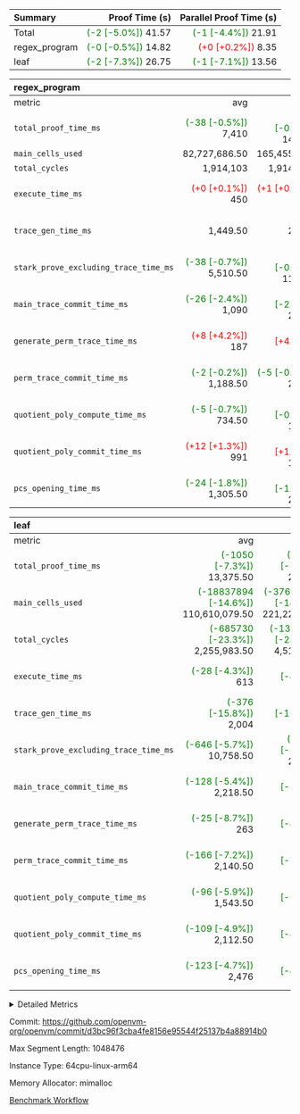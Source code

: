 | Summary | Proof Time (s) | Parallel Proof Time (s) |
|:---|---:|---:|
| Total | <span style='color: green'>(-2 [-5.0%])</span> 41.57 | <span style='color: green'>(-1 [-4.4%])</span> 21.91 |
| regex_program | <span style='color: green'>(-0 [-0.5%])</span> 14.82 | <span style='color: red'>(+0 [+0.2%])</span> 8.35 |
| leaf | <span style='color: green'>(-2 [-7.3%])</span> 26.75 | <span style='color: green'>(-1 [-7.1%])</span> 13.56 |


| regex_program |||||
|:---|---:|---:|---:|---:|
|metric|avg|sum|max|min|
| `total_proof_time_ms ` | <span style='color: green'>(-38 [-0.5%])</span> 7,410 | <span style='color: green'>(-75 [-0.5%])</span> 14,820 | <span style='color: red'>(+17 [+0.2%])</span> 8,351 | <span style='color: green'>(-92 [-1.4%])</span> 6,469 |
| `main_cells_used     ` |  82,727,686.50 |  165,455,373 |  92,686,348 |  72,769,025 |
| `total_cycles        ` |  1,914,103 |  1,914,103 |  1,914,103 |  1,914,103 |
| `execute_time_ms     ` | <span style='color: red'>(+0 [+0.1%])</span> 450 | <span style='color: red'>(+1 [+0.1%])</span> 900 | <span style='color: red'>(+1 [+0.2%])</span> 484 |  416 |
| `trace_gen_time_ms   ` |  1,449.50 |  2,899 |  1,612 | <span style='color: green'>(-2 [-0.2%])</span> 1,287 |
| `stark_prove_excluding_trace_time_ms` | <span style='color: green'>(-38 [-0.7%])</span> 5,510.50 | <span style='color: green'>(-75 [-0.7%])</span> 11,021 | <span style='color: red'>(+15 [+0.2%])</span> 6,255 | <span style='color: green'>(-90 [-1.9%])</span> 4,766 |
| `main_trace_commit_time_ms` | <span style='color: green'>(-26 [-2.4%])</span> 1,090 | <span style='color: green'>(-53 [-2.4%])</span> 2,180 | <span style='color: green'>(-7 [-0.5%])</span> 1,334 | <span style='color: green'>(-46 [-5.2%])</span> 846 |
| `generate_perm_trace_time_ms` | <span style='color: red'>(+8 [+4.2%])</span> 187 | <span style='color: red'>(+15 [+4.2%])</span> 374 | <span style='color: red'>(+16 [+8.2%])</span> 210 | <span style='color: green'>(-1 [-0.6%])</span> 164 |
| `perm_trace_commit_time_ms` | <span style='color: green'>(-2 [-0.2%])</span> 1,188.50 | <span style='color: green'>(-5 [-0.2%])</span> 2,377 |  1,252 | <span style='color: green'>(-5 [-0.4%])</span> 1,125 |
| `quotient_poly_compute_time_ms` | <span style='color: green'>(-5 [-0.7%])</span> 734.50 | <span style='color: green'>(-10 [-0.7%])</span> 1,469 | <span style='color: red'>(+3 [+0.3%])</span> 862 | <span style='color: green'>(-13 [-2.1%])</span> 607 |
| `quotient_poly_commit_time_ms` | <span style='color: red'>(+12 [+1.3%])</span> 991 | <span style='color: red'>(+25 [+1.3%])</span> 1,982 | <span style='color: red'>(+12 [+1.0%])</span> 1,156 | <span style='color: red'>(+13 [+1.6%])</span> 826 |
| `pcs_opening_time_ms ` | <span style='color: green'>(-24 [-1.8%])</span> 1,305.50 | <span style='color: green'>(-47 [-1.8%])</span> 2,611 | <span style='color: green'>(-8 [-0.6%])</span> 1,432 | <span style='color: green'>(-39 [-3.2%])</span> 1,179 |

| leaf |||||
|:---|---:|---:|---:|---:|
|metric|avg|sum|max|min|
| `total_proof_time_ms ` | <span style='color: green'>(-1050 [-7.3%])</span> 13,375.50 | <span style='color: green'>(-2099 [-7.3%])</span> 26,751 | <span style='color: green'>(-1035 [-7.1%])</span> 13,561 | <span style='color: green'>(-1064 [-7.5%])</span> 13,190 |
| `main_cells_used     ` | <span style='color: green'>(-18837894 [-14.6%])</span> 110,610,079.50 | <span style='color: green'>(-37675788 [-14.6%])</span> 221,220,159 | <span style='color: green'>(-18838812 [-14.4%])</span> 112,210,532 | <span style='color: green'>(-18836976 [-14.7%])</span> 109,009,627 |
| `total_cycles        ` | <span style='color: green'>(-685730 [-23.3%])</span> 2,255,983.50 | <span style='color: green'>(-1371460 [-23.3%])</span> 4,511,967 | <span style='color: green'>(-685832 [-23.0%])</span> 2,292,391 | <span style='color: green'>(-685628 [-23.6%])</span> 2,219,576 |
| `execute_time_ms     ` | <span style='color: green'>(-28 [-4.3%])</span> 613 | <span style='color: green'>(-55 [-4.3%])</span> 1,226 | <span style='color: green'>(-26 [-3.8%])</span> 650 | <span style='color: green'>(-29 [-4.8%])</span> 576 |
| `trace_gen_time_ms   ` | <span style='color: green'>(-376 [-15.8%])</span> 2,004 | <span style='color: green'>(-753 [-15.8%])</span> 4,008 | <span style='color: green'>(-363 [-14.2%])</span> 2,192 | <span style='color: green'>(-390 [-17.7%])</span> 1,816 |
| `stark_prove_excluding_trace_time_ms` | <span style='color: green'>(-646 [-5.7%])</span> 10,758.50 | <span style='color: green'>(-1291 [-5.7%])</span> 21,517 | <span style='color: green'>(-643 [-5.6%])</span> 10,793 | <span style='color: green'>(-648 [-5.7%])</span> 10,724 |
| `main_trace_commit_time_ms` | <span style='color: green'>(-128 [-5.4%])</span> 2,218.50 | <span style='color: green'>(-255 [-5.4%])</span> 4,437 | <span style='color: green'>(-130 [-5.5%])</span> 2,236 | <span style='color: green'>(-125 [-5.4%])</span> 2,201 |
| `generate_perm_trace_time_ms` | <span style='color: green'>(-25 [-8.7%])</span> 263 | <span style='color: green'>(-50 [-8.7%])</span> 526 | <span style='color: green'>(-27 [-9.2%])</span> 265 | <span style='color: green'>(-23 [-8.1%])</span> 261 |
| `perm_trace_commit_time_ms` | <span style='color: green'>(-166 [-7.2%])</span> 2,140.50 | <span style='color: green'>(-331 [-7.2%])</span> 4,281 | <span style='color: green'>(-161 [-7.0%])</span> 2,148 | <span style='color: green'>(-170 [-7.4%])</span> 2,133 |
| `quotient_poly_compute_time_ms` | <span style='color: green'>(-96 [-5.9%])</span> 1,543.50 | <span style='color: green'>(-193 [-5.9%])</span> 3,087 | <span style='color: green'>(-100 [-6.1%])</span> 1,544 | <span style='color: green'>(-93 [-5.7%])</span> 1,543 |
| `quotient_poly_commit_time_ms` | <span style='color: green'>(-109 [-4.9%])</span> 2,112.50 | <span style='color: green'>(-218 [-4.9%])</span> 4,225 | <span style='color: green'>(-130 [-5.8%])</span> 2,124 | <span style='color: green'>(-88 [-4.0%])</span> 2,101 |
| `pcs_opening_time_ms ` | <span style='color: green'>(-123 [-4.7%])</span> 2,476 | <span style='color: green'>(-246 [-4.7%])</span> 4,952 | <span style='color: green'>(-138 [-5.3%])</span> 2,477 | <span style='color: green'>(-108 [-4.2%])</span> 2,475 |



<details>
<summary>Detailed Metrics</summary>

| group | num_segments | keygen_time_ms | commit_exe_time_ms |
| --- | --- | --- | --- |
| regex_program | 2 | 744 | 47 | 

| group | air_name | quotient_deg | interactions | constraints |
| --- | --- | --- | --- | --- |
| leaf | AccessAdapterAir<2> | 4 | 5 | 11 | 
| leaf | AccessAdapterAir<4> | 4 | 5 | 11 | 
| leaf | AccessAdapterAir<8> | 4 | 5 | 11 | 
| leaf | FriReducedOpeningAir | 4 | 31 | 52 | 
| leaf | NativePoseidon2Air<BabyBearParameters>, 1> | 4 | 136 | 530 | 
| leaf | PhantomAir | 4 | 3 | 4 | 
| leaf | ProgramAir | 1 | 1 | 4 | 
| leaf | VariableRangeCheckerAir | 1 | 1 | 4 | 
| leaf | VmAirWrapper<AluNativeAdapterAir, FieldArithmeticCoreAir> | 4 | 15 | 23 | 
| leaf | VmAirWrapper<BranchNativeAdapterAir, BranchEqualCoreAir<1> | 4 | 11 | 22 | 
| leaf | VmAirWrapper<JalNativeAdapterAir, JalCoreAir> | 4 | 7 | 6 | 
| leaf | VmAirWrapper<NativeAdapterAir<2, 0>, PublicValuesCoreAir> | 4 | 11 | 23 | 
| leaf | VmAirWrapper<NativeLoadStoreAdapterAir<1>, NativeLoadStoreCoreAir<1> | 4 | 15 | 16 | 
| leaf | VmAirWrapper<NativeLoadStoreAdapterAir<4>, NativeLoadStoreCoreAir<4> | 4 | 15 | 16 | 
| leaf | VmAirWrapper<NativeVectorizedAdapterAir<4>, FieldExtensionCoreAir> | 4 | 15 | 23 | 
| leaf | VmConnectorAir | 4 | 3 | 8 | 
| leaf | VolatileBoundaryAir | 4 | 4 | 16 | 
| regex_program | AccessAdapterAir<16> | 4 | 5 | 11 | 
| regex_program | AccessAdapterAir<2> | 4 | 5 | 11 | 
| regex_program | AccessAdapterAir<32> | 4 | 5 | 11 | 
| regex_program | AccessAdapterAir<4> | 4 | 5 | 11 | 
| regex_program | AccessAdapterAir<64> | 4 | 5 | 11 | 
| regex_program | AccessAdapterAir<8> | 4 | 5 | 11 | 
| regex_program | BitwiseOperationLookupAir<8> | 2 | 2 | 4 | 
| regex_program | KeccakVmAir | 4 | 321 | 4,380 | 
| regex_program | MemoryMerkleAir<8> | 4 | 4 | 38 | 
| regex_program | PersistentBoundaryAir<8> | 4 | 3 | 5 | 
| regex_program | PhantomAir | 4 | 3 | 4 | 
| regex_program | Poseidon2PeripheryAir<BabyBearParameters>, 1> | 2 | 1 | 286 | 
| regex_program | ProgramAir | 1 | 1 | 4 | 
| regex_program | RangeTupleCheckerAir<2> | 1 | 1 | 4 | 
| regex_program | Rv32HintStoreAir | 4 | 19 | 21 | 
| regex_program | VariableRangeCheckerAir | 1 | 1 | 4 | 
| regex_program | VmAirWrapper<Rv32BaseAluAdapterAir, BaseAluCoreAir<4, 8> | 4 | 19 | 30 | 
| regex_program | VmAirWrapper<Rv32BaseAluAdapterAir, LessThanCoreAir<4, 8> | 4 | 17 | 35 | 
| regex_program | VmAirWrapper<Rv32BaseAluAdapterAir, ShiftCoreAir<4, 8> | 4 | 23 | 84 | 
| regex_program | VmAirWrapper<Rv32BranchAdapterAir, BranchEqualCoreAir<4> | 4 | 11 | 17 | 
| regex_program | VmAirWrapper<Rv32BranchAdapterAir, BranchLessThanCoreAir<4, 8> | 4 | 13 | 32 | 
| regex_program | VmAirWrapper<Rv32CondRdWriteAdapterAir, Rv32JalLuiCoreAir> | 4 | 10 | 15 | 
| regex_program | VmAirWrapper<Rv32JalrAdapterAir, Rv32JalrCoreAir> | 4 | 16 | 16 | 
| regex_program | VmAirWrapper<Rv32LoadStoreAdapterAir, LoadSignExtendCoreAir<4, 8> | 4 | 18 | 21 | 
| regex_program | VmAirWrapper<Rv32LoadStoreAdapterAir, LoadStoreCoreAir<4> | 4 | 17 | 27 | 
| regex_program | VmAirWrapper<Rv32MultAdapterAir, DivRemCoreAir<4, 8> | 4 | 25 | 72 | 
| regex_program | VmAirWrapper<Rv32MultAdapterAir, MulHCoreAir<4, 8> | 4 | 24 | 23 | 
| regex_program | VmAirWrapper<Rv32MultAdapterAir, MultiplicationCoreAir<4, 8> | 4 | 19 | 13 | 
| regex_program | VmAirWrapper<Rv32RdWriteAdapterAir, Rv32AuipcCoreAir> | 4 | 11 | 12 | 
| regex_program | VmConnectorAir | 4 | 3 | 8 | 

| group | air_name | idx | rows | prep_cols | perm_cols | main_cols | cells |
| --- | --- | --- | --- | --- | --- | --- | --- |
| leaf | AccessAdapterAir<2> | 0 | 1,048,576 |  | 12 | 11 | 24,117,248 | 
| leaf | AccessAdapterAir<2> | 1 | 1,048,576 |  | 12 | 11 | 24,117,248 | 
| leaf | AccessAdapterAir<4> | 0 | 524,288 |  | 12 | 13 | 13,107,200 | 
| leaf | AccessAdapterAir<4> | 1 | 524,288 |  | 12 | 13 | 13,107,200 | 
| leaf | AccessAdapterAir<8> | 0 | 256 |  | 12 | 17 | 7,424 | 
| leaf | AccessAdapterAir<8> | 1 | 512 |  | 12 | 17 | 14,848 | 
| leaf | FriReducedOpeningAir | 0 | 524,288 |  | 36 | 25 | 31,981,568 | 
| leaf | FriReducedOpeningAir | 1 | 524,288 |  | 36 | 25 | 31,981,568 | 
| leaf | NativePoseidon2Air<BabyBearParameters>, 1> | 0 | 65,536 |  | 160 | 399 | 36,634,624 | 
| leaf | NativePoseidon2Air<BabyBearParameters>, 1> | 1 | 65,536 |  | 160 | 399 | 36,634,624 | 
| leaf | PhantomAir | 0 | 16,384 |  | 8 | 6 | 229,376 | 
| leaf | PhantomAir | 1 | 16,384 |  | 8 | 6 | 229,376 | 
| leaf | ProgramAir | 0 | 524,288 |  | 8 | 10 | 9,437,184 | 
| leaf | ProgramAir | 1 | 524,288 |  | 8 | 10 | 9,437,184 | 
| leaf | VariableRangeCheckerAir | 0 | 262,144 | 2 | 8 | 1 | 2,359,296 | 
| leaf | VariableRangeCheckerAir | 1 | 262,144 | 2 | 8 | 1 | 2,359,296 | 
| leaf | VmAirWrapper<AluNativeAdapterAir, FieldArithmeticCoreAir> | 0 | 2,097,152 |  | 20 | 29 | 102,760,448 | 
| leaf | VmAirWrapper<AluNativeAdapterAir, FieldArithmeticCoreAir> | 1 | 2,097,152 |  | 20 | 29 | 102,760,448 | 
| leaf | VmAirWrapper<BranchNativeAdapterAir, BranchEqualCoreAir<1> | 0 | 524,288 |  | 16 | 23 | 20,447,232 | 
| leaf | VmAirWrapper<BranchNativeAdapterAir, BranchEqualCoreAir<1> | 1 | 524,288 |  | 16 | 23 | 20,447,232 | 
| leaf | VmAirWrapper<JalNativeAdapterAir, JalCoreAir> | 0 | 32,768 |  | 12 | 9 | 688,128 | 
| leaf | VmAirWrapper<JalNativeAdapterAir, JalCoreAir> | 1 | 32,768 |  | 12 | 9 | 688,128 | 
| leaf | VmAirWrapper<NativeAdapterAir<2, 0>, PublicValuesCoreAir> | 0 | 64 |  | 16 | 23 | 2,496 | 
| leaf | VmAirWrapper<NativeAdapterAir<2, 0>, PublicValuesCoreAir> | 1 | 64 |  | 16 | 23 | 2,496 | 
| leaf | VmAirWrapper<NativeLoadStoreAdapterAir<1>, NativeLoadStoreCoreAir<1> | 0 | 1,048,576 |  | 24 | 22 | 48,234,496 | 
| leaf | VmAirWrapper<NativeLoadStoreAdapterAir<1>, NativeLoadStoreCoreAir<1> | 1 | 1,048,576 |  | 24 | 22 | 48,234,496 | 
| leaf | VmAirWrapper<NativeLoadStoreAdapterAir<4>, NativeLoadStoreCoreAir<4> | 0 | 65,536 |  | 24 | 31 | 3,604,480 | 
| leaf | VmAirWrapper<NativeLoadStoreAdapterAir<4>, NativeLoadStoreCoreAir<4> | 1 | 65,536 |  | 24 | 31 | 3,604,480 | 
| leaf | VmAirWrapper<NativeVectorizedAdapterAir<4>, FieldExtensionCoreAir> | 0 | 262,144 |  | 20 | 38 | 15,204,352 | 
| leaf | VmAirWrapper<NativeVectorizedAdapterAir<4>, FieldExtensionCoreAir> | 1 | 262,144 |  | 20 | 38 | 15,204,352 | 
| leaf | VmConnectorAir | 0 | 2 | 1 | 8 | 4 | 24 | 
| leaf | VmConnectorAir | 1 | 2 | 1 | 8 | 4 | 24 | 
| leaf | VolatileBoundaryAir | 0 | 1,048,576 |  | 8 | 11 | 19,922,944 | 
| leaf | VolatileBoundaryAir | 1 | 1,048,576 |  | 8 | 11 | 19,922,944 | 

| group | air_name | segment | rows | prep_cols | perm_cols | main_cols | cells |
| --- | --- | --- | --- | --- | --- | --- | --- |
| regex_program | AccessAdapterAir<2> | 1 | 64 |  | 12 | 11 | 1,472 | 
| regex_program | AccessAdapterAir<4> | 1 | 32 |  | 12 | 13 | 800 | 
| regex_program | AccessAdapterAir<8> | 0 | 131,072 |  | 12 | 17 | 3,801,088 | 
| regex_program | AccessAdapterAir<8> | 1 | 2,048 |  | 12 | 17 | 59,392 | 
| regex_program | BitwiseOperationLookupAir<8> | 0 | 65,536 | 3 | 8 | 2 | 655,360 | 
| regex_program | BitwiseOperationLookupAir<8> | 1 | 65,536 | 3 | 8 | 2 | 655,360 | 
| regex_program | KeccakVmAir | 0 | 1 |  | 532 | 3,163 | 3,695 | 
| regex_program | KeccakVmAir | 1 | 32 |  | 532 | 3,163 | 118,240 | 
| regex_program | MemoryMerkleAir<8> | 0 | 131,072 |  | 12 | 32 | 5,767,168 | 
| regex_program | MemoryMerkleAir<8> | 1 | 4,096 |  | 12 | 32 | 180,224 | 
| regex_program | PersistentBoundaryAir<8> | 0 | 131,072 |  | 8 | 20 | 3,670,016 | 
| regex_program | PersistentBoundaryAir<8> | 1 | 2,048 |  | 8 | 20 | 57,344 | 
| regex_program | PhantomAir | 0 | 512 |  | 8 | 6 | 7,168 | 
| regex_program | PhantomAir | 1 | 1 |  | 8 | 6 | 14 | 
| regex_program | Poseidon2PeripheryAir<BabyBearParameters>, 1> | 0 | 16,384 |  | 8 | 300 | 5,046,272 | 
| regex_program | Poseidon2PeripheryAir<BabyBearParameters>, 1> | 1 | 2,048 |  | 8 | 300 | 630,784 | 
| regex_program | ProgramAir | 0 | 131,072 |  | 8 | 10 | 2,359,296 | 
| regex_program | ProgramAir | 1 | 131,072 |  | 8 | 10 | 2,359,296 | 
| regex_program | RangeTupleCheckerAir<2> | 0 | 524,288 | 2 | 8 | 1 | 4,718,592 | 
| regex_program | RangeTupleCheckerAir<2> | 1 | 524,288 | 2 | 8 | 1 | 4,718,592 | 
| regex_program | Rv32HintStoreAir | 0 | 16,384 |  | 24 | 32 | 917,504 | 
| regex_program | VariableRangeCheckerAir | 0 | 262,144 | 2 | 8 | 1 | 2,359,296 | 
| regex_program | VariableRangeCheckerAir | 1 | 262,144 | 2 | 8 | 1 | 2,359,296 | 
| regex_program | VmAirWrapper<Rv32BaseAluAdapterAir, BaseAluCoreAir<4, 8> | 0 | 1,048,576 |  | 28 | 36 | 67,108,864 | 
| regex_program | VmAirWrapper<Rv32BaseAluAdapterAir, BaseAluCoreAir<4, 8> | 1 | 524,288 |  | 28 | 36 | 33,554,432 | 
| regex_program | VmAirWrapper<Rv32BaseAluAdapterAir, LessThanCoreAir<4, 8> | 0 | 32,768 |  | 24 | 37 | 1,998,848 | 
| regex_program | VmAirWrapper<Rv32BaseAluAdapterAir, LessThanCoreAir<4, 8> | 1 | 32,768 |  | 24 | 37 | 1,998,848 | 
| regex_program | VmAirWrapper<Rv32BaseAluAdapterAir, ShiftCoreAir<4, 8> | 0 | 131,072 |  | 28 | 53 | 10,616,832 | 
| regex_program | VmAirWrapper<Rv32BaseAluAdapterAir, ShiftCoreAir<4, 8> | 1 | 131,072 |  | 28 | 53 | 10,616,832 | 
| regex_program | VmAirWrapper<Rv32BranchAdapterAir, BranchEqualCoreAir<4> | 0 | 262,144 |  | 16 | 26 | 11,010,048 | 
| regex_program | VmAirWrapper<Rv32BranchAdapterAir, BranchEqualCoreAir<4> | 1 | 131,072 |  | 16 | 26 | 5,505,024 | 
| regex_program | VmAirWrapper<Rv32BranchAdapterAir, BranchLessThanCoreAir<4, 8> | 0 | 131,072 |  | 20 | 32 | 6,815,744 | 
| regex_program | VmAirWrapper<Rv32BranchAdapterAir, BranchLessThanCoreAir<4, 8> | 1 | 131,072 |  | 20 | 32 | 6,815,744 | 
| regex_program | VmAirWrapper<Rv32CondRdWriteAdapterAir, Rv32JalLuiCoreAir> | 0 | 65,536 |  | 16 | 18 | 2,228,224 | 
| regex_program | VmAirWrapper<Rv32CondRdWriteAdapterAir, Rv32JalLuiCoreAir> | 1 | 65,536 |  | 16 | 18 | 2,228,224 | 
| regex_program | VmAirWrapper<Rv32JalrAdapterAir, Rv32JalrCoreAir> | 0 | 131,072 |  | 20 | 28 | 6,291,456 | 
| regex_program | VmAirWrapper<Rv32JalrAdapterAir, Rv32JalrCoreAir> | 1 | 65,536 |  | 20 | 28 | 3,145,728 | 
| regex_program | VmAirWrapper<Rv32LoadStoreAdapterAir, LoadSignExtendCoreAir<4, 8> | 0 | 1,024 |  | 28 | 35 | 64,512 | 
| regex_program | VmAirWrapper<Rv32LoadStoreAdapterAir, LoadSignExtendCoreAir<4, 8> | 1 | 2 |  | 28 | 35 | 126 | 
| regex_program | VmAirWrapper<Rv32LoadStoreAdapterAir, LoadStoreCoreAir<4> | 0 | 1,048,576 |  | 28 | 40 | 71,303,168 | 
| regex_program | VmAirWrapper<Rv32LoadStoreAdapterAir, LoadStoreCoreAir<4> | 1 | 1,048,576 |  | 28 | 40 | 71,303,168 | 
| regex_program | VmAirWrapper<Rv32MultAdapterAir, DivRemCoreAir<4, 8> | 0 | 128 |  | 40 | 57 | 12,416 | 
| regex_program | VmAirWrapper<Rv32MultAdapterAir, MulHCoreAir<4, 8> | 0 | 256 |  | 40 | 39 | 20,224 | 
| regex_program | VmAirWrapper<Rv32MultAdapterAir, MultiplicationCoreAir<4, 8> | 0 | 32,768 |  | 28 | 31 | 1,933,312 | 
| regex_program | VmAirWrapper<Rv32MultAdapterAir, MultiplicationCoreAir<4, 8> | 1 | 32,768 |  | 28 | 31 | 1,933,312 | 
| regex_program | VmAirWrapper<Rv32RdWriteAdapterAir, Rv32AuipcCoreAir> | 0 | 32,768 |  | 16 | 21 | 1,212,416 | 
| regex_program | VmAirWrapper<Rv32RdWriteAdapterAir, Rv32AuipcCoreAir> | 1 | 32,768 |  | 16 | 21 | 1,212,416 | 
| regex_program | VmConnectorAir | 0 | 2 | 1 | 8 | 4 | 24 | 
| regex_program | VmConnectorAir | 1 | 2 | 1 | 8 | 4 | 24 | 

| group | idx | trace_gen_time_ms | total_proof_time_ms | total_cycles | total_cells | stark_prove_excluding_trace_time_ms | quotient_poly_compute_time_ms | quotient_poly_commit_time_ms | perm_trace_commit_time_ms | pcs_opening_time_ms | main_trace_commit_time_ms | main_cells_used | generate_perm_trace_time_ms | execute_time_ms |
| --- | --- | --- | --- | --- | --- | --- | --- | --- | --- | --- | --- | --- | --- | --- |
| leaf | 0 | 1,816 | 13,190 | 2,292,391 | 328,738,520 | 10,724 | 1,544 | 2,101 | 2,133 | 2,475 | 2,201 | 112,210,532 | 265 | 650 | 
| leaf | 1 | 2,192 | 13,561 | 2,219,576 | 328,745,944 | 10,793 | 1,543 | 2,124 | 2,148 | 2,477 | 2,236 | 109,009,627 | 261 | 576 | 

| group | segment | trace_gen_time_ms | total_proof_time_ms | total_cycles | total_cells | stark_prove_excluding_trace_time_ms | quotient_poly_compute_time_ms | quotient_poly_commit_time_ms | perm_trace_commit_time_ms | pcs_opening_time_ms | main_trace_commit_time_ms | main_cells_used | generate_perm_trace_time_ms | execute_time_ms |
| --- | --- | --- | --- | --- | --- | --- | --- | --- | --- | --- | --- | --- | --- | --- |
| regex_program | 0 | 1,612 | 8,351 |  | 209,921,543 | 6,255 | 862 | 1,156 | 1,252 | 1,432 | 1,334 | 92,686,348 | 210 | 484 | 
| regex_program | 1 | 1,287 | 6,469 | 1,914,103 | 149,454,692 | 4,766 | 607 | 826 | 1,125 | 1,179 | 846 | 72,769,025 | 164 | 416 | 

</details>


Commit: https://github.com/openvm-org/openvm/commit/d3bc96f3cba4fe8156e95544f25137b4a88914b0

Max Segment Length: 1048476

Instance Type: 64cpu-linux-arm64

Memory Allocator: mimalloc

[Benchmark Workflow](https://github.com/openvm-org/openvm/actions/runs/13095274789)
